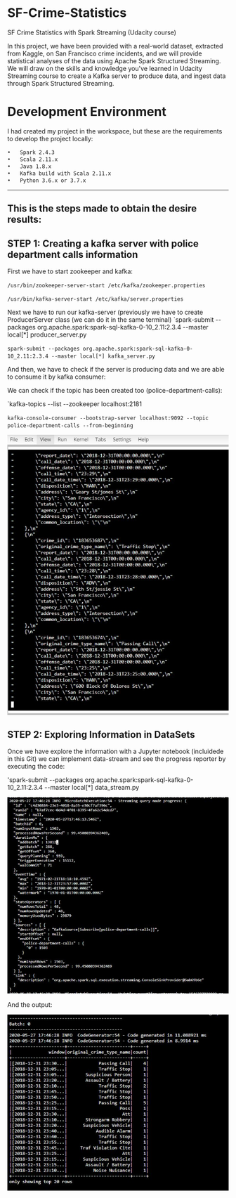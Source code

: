 # SF-Crime-Statistics
SF Crime Statistics with Spark Streaming (Udacity course)

In this project, we have been provided with a real-world dataset, extracted from Kaggle, on San Francisco crime incidents, and we will provide statistical analyses of the data using Apache Spark Structured Streaming. We will draw on the skills and knowledge you've learned in Udacity Streaming course to create a Kafka server to produce data, and ingest data through Spark Structured Streaming.

# Development Environment
I had created my project in the workspace, but these are the requirements to develop the project locally:

    •	Spark 2.4.3
    •	Scala 2.11.x
    •	Java 1.8.x
    •	Kafka build with Scala 2.11.x
    •	Python 3.6.x or 3.7.x

--------------------------------------------------------------------------------------------------
This is the steps made to obtain the desire results:
--------------------------------------------------------------------------------------------------

## STEP 1: Creating a kafka server with police department calls information
First we have to start zookeeper and kafka:

  `/usr/bin/zookeeper-server-start /etc/kafka/zookeeper.properties`
  
  `/usr/bin/kafka-server-start /etc/kafka/server.properties`


Next we have to run our kafka-server (previously we have to create ProducerServer class (we can do it in the same terminal)
  `spark-submit --packages org.apache.spark:spark-sql-kafka-0-10_2.11:2.3.4 --master local[*] producer_server.py
  
  `spark-submit --packages org.apache.spark:spark-sql-kafka-0-10_2.11:2.3.4 --master local[*] kafka_server.py`
  

And then, we have to check if the server is producing data and we are able to consume it by kafka consumer:

We can check if the topic has been created too (police-department-calls):

  `kafka-topics --list --zookeeper localhost:2181 
 
  `kafka-console-consumer --bootstrap-server localhost:9092 --topic police-department-calls --from-beginning`

![Kafka consumer output](https://github.com/patmaneg/SF-Crime-Statistics/blob/master/images/kafka-consumer.JPG?raw=true)


## STEP 2: Exploring Information in DataSets
Once we have explore the information with a Jupyter notebook (incluidede in this Git) we can implement data-stream and see the progress reporter by executing the code:

  'spark-submit --packages org.apache.spark:spark-sql-kafka-0-10_2.11:2.3.4 --master local[*] data_stream.py
 
  ![Kafka consumer output](https://github.com/patmaneg/SF-Crime-Statistics/blob/master/images/ProgressReport.JPG?raw=true)
  
And the output:

  ![Kafka consumer output](https://github.com/patmaneg/SF-Crime-Statistics/blob/master/images/output.JPG?raw=true)



